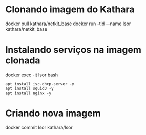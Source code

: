 # Clonando imagem do Kathara
docker pull kathara/netkit_base
docker run -tid --name lsor kathara/netkit_base

# Instalando serviços na imagem clonada
docker exec -it lsor bash

	apt install isc-dhcp-server -y
	apt install squid3 -y
	apt install nginx -y

# Criando nova imagem
docker commit lsor kathara/lsor
